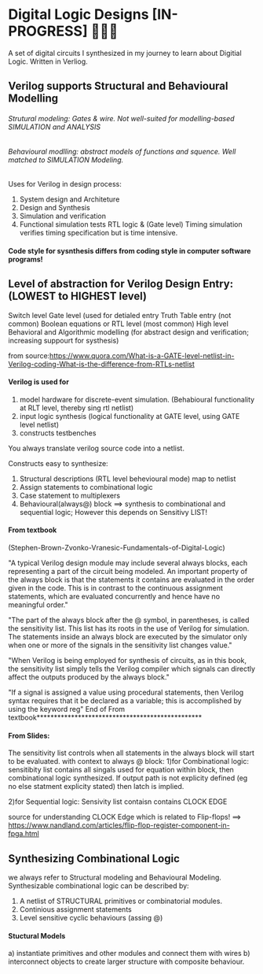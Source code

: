 # Digital Logic Designs [IN-PROGRESS] :hammer::hammer::hammer: 
A set of digital circuits I synthesized in my journey to learn about Digitial Logic. 
Written in Verliog.

## Verilog supports Structural and Behavioural Modelling
###### Strutural modeling: Gates & wire. Not well-suited for modelling-based SIMULATION and ANALYSIS
###### Behavioural modlling: abstract models of functions and squence. Well matched to SIMULATION Modeling.

Uses for Verilog in design process:
1) System design and Architeture
2) Design and Synthesis 
3) Simulation and verification
4) Functional simulation tests RTL logic & (Gate level) Timing simulation verifies timing specification but is time intensive.

#### Code style for sysnthesis differs from coding style in computer software programs!

## Level of abstraction for Verilog Design Entry: (LOWEST to HIGHEST level)
Switch level
Gate level (used for detialed entry
Truth Table entry (not common)
Boolean equations or RTL level (most common)
High level Behavioral and Algorithmic modelling (for abstract design and verification; increasing suppourt for systhesis)


from source:https://www.quora.com/What-is-a-GATE-level-netlist-in-Verilog-coding-What-is-the-difference-from-RTLs-netlist
#### Verilog is used for
1) model hardware for discrete-event simulation. (Behabioural functionality at RLT level, thereby sing rtl netlist)
2) input logic synthesis (logical functionality at GATE level, using GATE level netlist)
3) constructs testbenches

You always translate verilog source code into a netlist.

Constructs easy to synthesize:
1) Structural descriptions (RTL level behevioural mode) map to netlist
2) Assign statements to combinational logic
3) Case statement to multiplexers
4) Behavioural(always@) block ==> synthesis to combinational and sequential logic; However this depends on Sensitivy LIST!

#### From textbook 
(Stephen-Brown-Zvonko-Vranesic-Fundamentals-of-Digital-Logic)

"A typical Verilog design module may include several always blocks, each representing a part of the circuit being modeled.
An important property of the always block is that 
the statements it contains are evaluated in the order given in the code. 
This is in contrast to the continuous assignment statements,
which are evaluated concurrently and hence have no meaningful order."

"The part of the always block after the @ symbol, in parentheses, is called the sensitivity list. 
This list has its roots in the use of Verilog for simulation.
The statements inside an always block are executed by the simulator 
only when one or more of the signals in the sensitivity list changes value."

"When Verilog is being employed for synthesis of circuits, as in this book, the sensitivity list
simply tells the Verilog compiler which signals can directly affect the outputs produced by
the always block."

"If a signal is assigned a value using procedural statements, then Verilog syntax requires
that it be declared as a variable; this is accomplished by using the keyword reg"
End of From textbook************************************************

#### From Slides:
The sensitivity list controls when all statements in the always block will start to be evaluated. 
with context to always @ block:
1)for Combinational logic: sensitibity list contains all singals used for equation within block, then combinational logic synthesized.
If output path is not explicity defined (eg no else statment explicity stated) then latch is implied.

2)for Sequential logic: Sensivity list contaisn contains CLOCK EDGE

source for understanding CLOCK Edge which is related to Flip-flops! ==>
https://www.nandland.com/articles/flip-flop-register-component-in-fpga.html


## Synthesizing Combinational Logic
we always refer to Structural modeling and Behavioural Modeling. 
Synthesizable combinational logic can be described by:
1) A netlist of STRUCTURAL primitives or combinatorial modules.
2) Continious assignment statements
3) Level sensitive cyclic behaviours (assing @)

#### Stuctural Models
a) instantiate primitives and other modules and connect them with wires
b) interconnect objects to create larger structure with composite behaviour.

